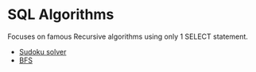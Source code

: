 # SQL Algorithms

Focuses on famous Recursive algorithms using only 1 SELECT statement.

* [Sudoku solver](Sudoku)
* [BFS](BFS)